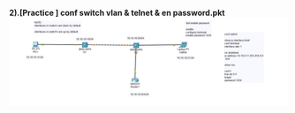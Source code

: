 **2).[Practice ] conf switch vlan & telnet & en password.pkt**
![Alt switch vlan & telnet & en password](https://github.com/Abhaykushwah/CCNA_200-301_Resources/blob/main/Snip/switch%20vlan%20%26%20telnet%20%26%20en%20password.png)

